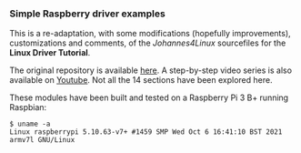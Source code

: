 ### Simple Raspberry driver examples

This is a re-adaptation, with some modifications (hopefully improvements), customizations and comments, of the *Johannes4Linux* sourcefiles for the **Linux Driver Tutorial**.

The original repository is available [here](https://github.com/Johannes4Linux/Linux_Driver_Tutorial).
A step-by-step video series is also available on [Youtube](https://www.youtube.com/watch?v=x1Y203vH-Dc&list=PLCGpd0Do5-I3b5TtyqeF1UdyD4C-S-dMa).
Not all the 14 sections have been explored here.

These modules have been built and tested on a Raspberry Pi 3 B+ running Raspbian:

    $ uname -a
    Linux raspberrypi 5.10.63-v7+ #1459 SMP Wed Oct 6 16:41:10 BST 2021 armv7l GNU/Linux
